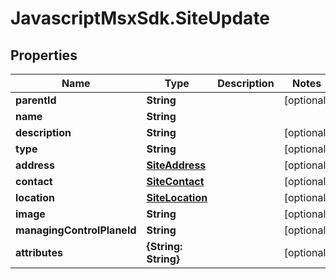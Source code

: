 # JavascriptMsxSdk.SiteUpdate

## Properties

Name | Type | Description | Notes
------------ | ------------- | ------------- | -------------
**parentId** | **String** |  | [optional] 
**name** | **String** |  | 
**description** | **String** |  | [optional] 
**type** | **String** |  | [optional] 
**address** | [**SiteAddress**](SiteAddress.md) |  | [optional] 
**contact** | [**SiteContact**](SiteContact.md) |  | [optional] 
**location** | [**SiteLocation**](SiteLocation.md) |  | [optional] 
**image** | **String** |  | [optional] 
**managingControlPlaneId** | **String** |  | [optional] 
**attributes** | **{String: String}** |  | [optional] 


